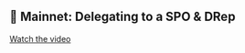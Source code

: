 ## 🎥 Mainnet: Delegating to a SPO & DRep

[Watch the video](https://desciquark.com/v/delegating-mainnet)

```
